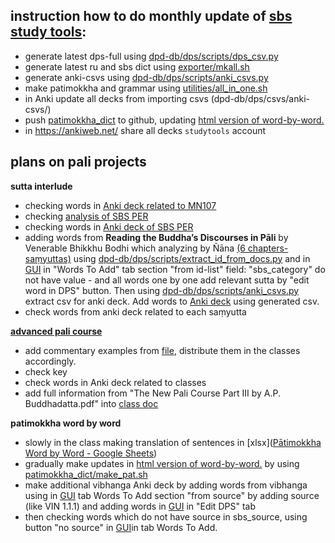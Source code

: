 
## instruction how to do monthly update of [sbs study tools](https://sasanarakkha.github.io/study-tools/):

- generate latest dps-full using [dpd-db/dps/scripts/dps_csv.py](https://github.com/sasanarakkha/dpd-db-sbs/blob/main/dps/scripts/dps_csv.py)
- generate latest ru and sbs dict using [exporter/mkall.sh](https://github.com/Devamitta/exporter/blob/main/mkall.sh)
- generate anki-csvs using [dpd-db/dps/scripts/anki_csvs.py](https://github.com/sasanarakkha/dpd-db-sbs/blob/main/dps/scripts/anki_csvs.py)
- make patimokkha and grammar using [utilities/all_in_one.sh](https://github.com/Devamitta/utilities/blob/main/all_in_one.sh)
- in Anki update all decks from importing csvs (dpd-db/dps/csvs/anki-csvs/)
- push [patimokkha_dict](https://github.com/Devamitta/patimokkha_dict) to github, updating [html version of word-by-word.](https://devamitta.github.io/patimokkha_dict/Bhikkhu_Patimokkha/main.html)
- in https://ankiweb.net/ share all decks `studytools` account


## plans on pali projects

**sutta interlude**

- checking words in [Anki deck related to MN107](https://github.com/sasanarakkha/study-tools/releases/latest/download/suttas-advanced-pali-class.apkg)
- checking [analysis of SBS PER](https://sasanarakkha.github.io/study-tools/sbs-per-analysis.html)
- checking words in [Anki deck of SBS PER](https://sasanarakkha.github.io/study-tools/anki-decks/sbs-pali-english-vocab.html)
- adding words from **Reading the Buddha’s Discourses in Pāli** by Venerable Bhikkhu Bodhi which analyzing by Ñāna [(6 chapters-saṃyuttas)](https://sasanarakkha.github.io/study-tools/pali-class/pali-class-adv.html) using [dpd-db/dps/scripts/extract_id_from_docs.py](https://github.com/sasanarakkha/dpd-db-sbs/blob/main/dps/scripts/extract_id_from_docs.py) and in [GUI](https://github.com/sasanarakkha/dpd-db-sbs/blob/main/gui/gui.py) in "Words To Add" tab section "from id-list" field: "sbs_category" do not have value - and all words one by one add relevant sutta by "edit word in DPS" button. Then using [dpd-db/dps/scripts/anki_csvs.py](https://github.com/sasanarakkha/dpd-db-sbs/blob/main/dps/scripts/anki_csvs.py) extract csv for anki deck. Add words to [Anki deck](https://github.com/sasanarakkha/study-tools/releases/latest/download/suttas-advanced-pali-class.apkg) using generated csv.
- check words from anki deck related to each saṃyutta

**[advanced pali course](https://sasanarakkha.github.io/study-tools/pali-class/pali-class-adv.html)**

- add commentary examples from [file](https://docs.google.com/document/d/1lK846LWGEpC9VJvQ6GZYUgZDWdjLtZSZ/edit), distribute them in the classes accordingly.
- check key
- check words in Anki deck related to classes
- add full information from "The New Pali Course Part III by A.P. Buddhadatta.pdf" into [class doc](https://docs.google.com/document/d/1QMX_yuH9uJeTEfg3ItetlI5RVsPGlj0Q1XUstHXRLZo/edit)

**patimokkha word by word**

- slowly in the class making translation of sentences in [xlsx]([Pātimokkha Word by Word - Google Sheets](https://docs.google.com/spreadsheets/d/1rS-IlX4DvKmnBO58KON37eVnOZqwfkG-ot-zIjCuzH4/edit#gid=1426532622))
- gradually make updates in [html version of word-by-word.](https://devamitta.github.io/patimokkha_dict/Bhikkhu_Patimokkha/main.html) by using [patimokkha_dict/make_pat.sh](https://github.com/Devamitta/patimokkha_dict/blob/main/make_pat.sh)
- make additional vibhanga Anki deck by adding words from vibhanga using in [GUI](https://github.com/sasanarakkha/dpd-db-sbs/blob/main/gui/gui.py) tab Words To Add section "from source" by adding source (like VIN 1.1.1) and adding words in [GUI](https://github.com/sasanarakkha/dpd-db-sbs/blob/main/gui/gui.py) in "Edit DPS" tab
- then checking words which do not have source in sbs_source, using button "no source" in  [GUI](https://github.com/sasanarakkha/dpd-db-sbs/blob/main/gui/gui.py)in tab Words To Add. 